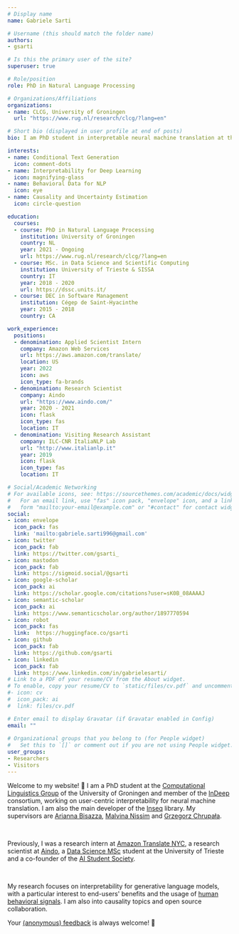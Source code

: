 ```yaml
---
# Display name
name: Gabriele Sarti

# Username (this should match the folder name)
authors:
- gsarti

# Is this the primary user of the site?
superuser: true

# Role/position
role: PhD in Natural Language Processing

# Organizations/Affiliations
organizations:
- name: CLCG, University of Groningen
  url: "https://www.rug.nl/research/clcg/?lang=en"

# Short bio (displayed in user profile at end of posts)
bio: I am PhD student in interpretable neural machine translation at the University of Groningen. My research focuses on interpretability for NLP models, in particular to the benefit of end-users and by leveraging human behavioral signals.

interests:
- name: Conditional Text Generation
  icon: comment-dots
- name: Interpretability for Deep Learning
  icon: magnifying-glass
- name: Behavioral Data for NLP
  icon: eye
- name: Causality and Uncertainty Estimation
  icon: circle-question

education:
  courses:
  - course: PhD in Natural Language Processing
    institution: University of Groningen
    country: NL
    year: 2021 - Ongoing
    url: https://www.rug.nl/research/clcg/?lang=en
  - course: MSc. in Data Science and Scientific Computing
    institution: University of Trieste & SISSA
    country: IT
    year: 2018 - 2020
    url: https://dssc.units.it/
  - course: DEC in Software Management
    institution: Cégep de Saint-Hyacinthe
    year: 2015 - 2018
    country: CA

work_experience:
  positions:
  - denomination: Applied Scientist Intern
    company: Amazon Web Services
    url: https://aws.amazon.com/translate/
    location: US
    year: 2022
    icon: aws
    icon_type: fa-brands
  - denomination: Research Scientist
    company: Aindo
    url: "https://www.aindo.com/"
    year: 2020 - 2021
    icon: flask
    icon_type: fas
    location: IT
  - denomination: Visiting Research Assistant
    company: ILC-CNR ItaliaNLP Lab
    url: "http://www.italianlp.it"
    year: 2019
    icon: flask
    icon_type: fas
    location: IT

# Social/Academic Networking
# For available icons, see: https://sourcethemes.com/academic/docs/widgets/#icons
#   For an email link, use "fas" icon pack, "envelope" icon, and a link in the
#   form "mailto:your-email@example.com" or "#contact" for contact widget.
social:
- icon: envelope
  icon_pack: fas
  link: 'mailto:gabriele.sarti996@gmail.com'
- icon: twitter
  icon_pack: fab
  link: https://twitter.com/gsarti_
- icon: mastodon
  icon_pack: fab
  link: https://sigmoid.social/@gsarti
- icon: google-scholar
  icon_pack: ai
  link: https://scholar.google.com/citations?user=sK0B_08AAAAJ
- icon: semantic-scholar
  icon_pack: ai
  link: https://www.semanticscholar.org/author/1897770594
- icon: robot
  icon_pack: fas
  link:  https://huggingface.co/gsarti
- icon: github
  icon_pack: fab
  link: https://github.com/gsarti
- icon: linkedin
  icon_pack: fab
  link: https://www.linkedin.com/in/gabrielesarti/
# Link to a PDF of your resume/CV from the About widget.
# To enable, copy your resume/CV to `static/files/cv.pdf` and uncomment the lines below.  
#- icon: cv
#  icon_pack: ai
#  link: files/cv.pdf

# Enter email to display Gravatar (if Gravatar enabled in Config)
email: ""
  
# Organizational groups that you belong to (for People widget)
#   Set this to `[]` or comment out if you are not using People widget.  
user_groups:
- Researchers
- Visitors
---
```


Welcome to my website! 👋 I am a PhD student at the [Computational Linguistics Group](https://www.rug.nl/research/clcg/research/cl/) of the University of Groningen and member of the [InDeep](https://interpretingdl.github.io) consortium, working on user-centric interpretability for neural machine translation. I am also the main developer of the [Inseq](https://github.com/inseq-team/inseq) library. My supervisors are [Arianna Bisazza](http://www.cs.rug.nl/~bisazza/), [Malvina Nissim](https://malvinanissim.github.io/) and [Grzegorz Chrupała](https://grzegorz.chrupala.me).

<br>

Previously, I was a research intern at [Amazon Translate NYC](https://www.amazon.science/research-areas/conversational-ai-natural-language-processing), a research scientist at [Aindo](https://www.aindo.com), a [Data Science MSc](https://dssc.units.it/) student at the University of Trieste and a co-founder of the [AI Student Society](https://www.ai2s.it).

<br>

My research focuses on interpretability for generative language models, with a particular interest to end-users' benefits and the usage of [human behavioral signals](../../msc-thesis/introduction.html). I am also into causality topics and open source collaboration.

Your [(anonymous) feedback](https://www.admonymous.co/gsarti) is always welcome! 🙂
